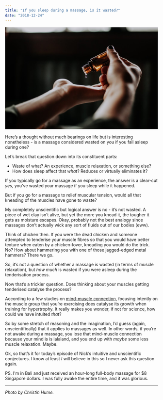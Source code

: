 ```yaml
---
title: "If you sleep during a massage, is it wasted?"
date: "2018-12-24"
---
```


![sleep during a massage](images/sleep-during-a-massage-christin-hume-505815-unsplash-1024x683.jpg)

Here’s a thought without much bearings on life but is interesting nonetheless - is a massage considered wasted on you if you fall asleep during one?

Let’s break that question down into its constituent parts:

- Waste of what? An experience, muscle relaxation, or something else?
- How does sleep affect that _what_? Reduces or virtually eliminates it?

If you typically go for a massage as an experience, the answer is a clear-cut _yes_, you’ve wasted your massage if you sleep while it happened.

But if you go for a massage to relief muscular tension, would all that kneading of the muscles have gone to waste?

My completely unscientific but logical answer is no - it’s not wasted. A piece of wet clay isn’t alive, but yet the more you knead it, the tougher it gets as moisture escapes. Okay, probably not the best analogy since massages don’t actually wick any sort of fluids out of our bodies (eww).

Think of chicken then. If you were the dead chicken and someone attempted to tenderise your muscle fibres so that you would have better texture when eaten by a chicken-lover, kneading you would do the trick. No? How about hammering you with one of those jagged-edged metal hammers? There we go.

So, it’s not a question of whether a massage is wasted (in terms of muscle relaxation), but _how much_ is wasted if you were asleep during the tenderisation process.

Now that’s a trickier question. Does thinking about your muscles getting tenderised catalyse the process?

According to a few studies on [mind-muscle connection](https://medium.com/@SandCResearch/can-using-the-mind-muscle-connection-enhance-hypertrophy-398de4687bd7), focusing intently on the muscle group that you’re exercising does catalyse its growth when training for hypertrophy. It really makes you wonder, if not for science, how could we have intuited _that_?

So by some stretch of reasoning and the imagination, I’d guess (again, unscientifically) that it applies to massages as well. In other words, if you’re not awake during a massage, you lose that mind-muscle connection because your mind is is lalaland, and you end up with _maybe_ some less muscle relaxation. Maybe.

Ok, so that’s it for today’s episode of Nick’s intuitive and unscientific conjectures. I know at least _I_ will believe in this so I never ask this question again.

PS. I'm in Bali and just received an hour-long full-body massage for $8 Singapore dollars. I was fully awake the entire time, and it was glorious.

* * *

_Photo by Christin Hume._
